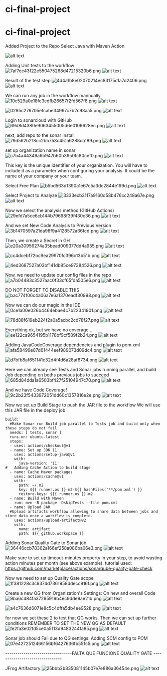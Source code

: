 # ci-final-project

# ci-final-project

Added Project to the Repo
Select Java with Maven Action


![alt text](https://github.com/kawak1320/ci-final-project/blob/main/images/074ff759fe6b41e4bb42d71eaa315f80.png?raw=true)

Adding Unit tests to the workflow
![7af7ec43f22e550475268d47215320b6.png](:/fd1da4dfc2394bb0ae8e96caf7b7fe1c)
![alt text](https://github.com/kawak1320/ci-final-project/blob/main/images/fd1da4dfc2394bb0ae8e96caf7b7fe1c.png?raw=true)


Result of the test step
![4d4a1b8e02070214ec83175c1a7d2406.png](:/b9d58f54f6b44aed87744548786e48c5)
![alt text](https://github.com/kawak1320/ci-final-project/blob/main/images/b9d58f54f6b44aed87744548786e48c5.png?raw=true)


We can run any job in the workflow mannually
![10c529a0e18fc3cdfb26657f2fd567f8.png](:/07fae8b0da754bfdbbe61d1629f3c66b)
![alt text](https://github.com/kawak1320/ci-final-project/blob/main/images/07fae8b0da754bfdbbe61d1629f3c66b.png?raw=true)

![0295c276705efcabe34997c7b2c93aa5.png](:/13d001ac8f8a422bb9ed372668992d90)
![alt text](https://github.com/kawak1320/ci-final-project/blob/main/images/13d001ac8f8a422bb9ed372668992d90.png?raw=true)


Login to sonarcloud with GitHub
![69d8d4380e9063455005d6e0109628ec.png](:/d8d04f92509845c28db7b60bcab4bdb3)
![alt text](https://github.com/kawak1320/ci-final-project/blob/main/images/d8d04f92509845c28db7b60bcab4bdb3.png?raw=true)


next, add repo to the sonar install
![79d562b218cc2bb753c451a6288da189.png](:/7582a4a0c6864c9ca6da5ba5bce792b2)
![alt text](https://github.com/kawak1320/ci-final-project/blob/main/images/7582a4a0c6864c9ca6da5ba5bce792b2.png?raw=true)


set up organization name in sonar
![c7b4a44349a6b947b60b3950fc80cef0.png](:/074ff759fe6b41e4bb42d71eaa315f80)
![alt text](https://github.com/kawak1320/ci-final-project/blob/main/images/074ff759fe6b41e4bb42d71eaa315f80.png?raw=true)


This key is the unique identifier of your organization. You will have to include it as a parameter when configuring your analysis. It could be the name of your company or your team.


Select Free Plan
![b5bd563d1390a1e67c5a3dc2844e199d.png](:/0e4d64e1e514464b8aac213cb980a789)
![alt text](https://github.com/kawak1320/ci-final-project/blob/main/images/0e4d64e1e514464b8aac213cb980a789.png?raw=true)


Select Project to Analyze
![3333ecb3117a9160d58b476cc248a67e.png](:/dc2f13633b97428bbf828b55e3cba42d)
![alt text](https://github.com/kawak1320/ci-final-project/blob/main/images/dc2f13633b97428bbf828b55e3cba42d.png?raw=true)


Now we select the analysis method (GitHub Actions)
![29efd7a5ce6cb144b79698f39f430c36.png](:/6715c53aa0534410b698fd0fff5e4019)
![alt text](https://github.com/kawak1320/ci-final-project/blob/main/images/6715c53aa0534410b698fd0fff5e4019.png?raw=true)


And we set New Code Analysis to Previous Version
![3b1470597a21da98f9a4128572a66fcd.png](:/4f6acf5f21274ddc8e7066d13637f801)
![alt text](https://github.com/kawak1320/ci-final-project/blob/main/images/4f6acf5f21274ddc8e7066d13637f801.png?raw=true)


Then, we create a Secret in GH
![e20a30956274a35bead009377dd4a955.png](:/4ce3f58006a3428dbcba8477c6d7e553)
![alt text](https://github.com/kawak1320/ci-final-project/blob/main/images/4ce3f58006a3428dbcba8477c6d7e553.png?raw=true)


![cc4dcebf72bc9ea29970fc396c13b51b.png](:/19694b159ec448a9a463a50def550ce9)
![alt text](https://github.com/kawak1320/ci-final-project/blob/main/images/19694b159ec448a9a463a50def550ce9.png?raw=true)


![4ed3687527a03bf141db85ce97384526.png](:/0a35d032bb59488c8aa78ea49acf7466)
![alt text](https://github.com/kawak1320/ci-final-project/blob/main/images/0a35d032bb59488c8aa78ea49acf7466.png?raw=true)


Now, we need to update our config files in the repo
![a7b04483c3527aac0f33cf65fda505e6.png](:/271655eae412458eacf32e6e981442cc)
![alt text](https://github.com/kawak1320/ci-final-project/blob/main/images/271655eae412458eacf32e6e981442cc.png?raw=true)


DO NOT FORGET TO DISABLE THIS
![bac774f06c4a06a7e6a1370eadf30998.png](:/1892acbb16994665ab205c412186729e)
![alt text](https://github.com/kawak1320/ci-final-project/blob/main/images/1892acbb16994665ab205c412186729e.png?raw=true)

Now we can do our magic in the IDE
![0ce1a00e026b4464ebae4c7b22341901.png](:/58c4270412d442278f2ed08c994f5ae7)
![alt text](https://github.com/kawak1320/ci-final-project/blob/main/images/58c4270412d442278f2ed08c994f5ae7.png?raw=true)


![78d88f619eb224f2a0a5acbc2cd78f27.png](:/0842009cf83448a6a5022db9b271daaf)
![alt text](https://github.com/kawak1320/ci-final-project/blob/main/images/0842009cf83448a6a5022db9b271daaf.png?raw=true)


Everything ok, but we have no coverage...
![ee122ca9654195b1178bf9cf589f2b24.png](:/549c666fb5c04ec0813dccf8c64ba8aa)
![alt text](https://github.com/kawak1320/ci-final-project/blob/main/images/549c666fb5c04ec0813dccf8c64ba8aa.png?raw=true)


Adding JavaCodeCoverage dependencies and plugin to pom.xml
![afa58499e87d61444eef989073d09dc4.png](:/7e9dfa2b295f4605b6644f714618e988)
![alt text](https://github.com/kawak1320/ci-final-project/blob/main/images/7e9dfa2b295f4605b6644f714618e988.png?raw=true)


![d7bfb8af651141e32d4f4d6a28af8734.png](:/881dc431a3f4497581116ed09c6c535f)
![alt text](https://github.com/kawak1320/ci-final-project/blob/main/images/881dc431a3f4497581116ed09c6c535f.png?raw=true)


Here we can already see Tests and Sonar jobs running parallel, and build Job depending on boths previous jobs to succeed
![685d84dda1a6503bf427f25104947c70.png](:/ee345cc2cfd14f7ebeb5862b25de590a)
![alt text](https://github.com/kawak1320/ci-final-project/blob/main/images/ee345cc2cfd14f7ebeb5862b25de590a.png?raw=true)


And we have Code Coverage!
![9c2b23f5433972051dd60c1357816e2e.png](:/9c1a81626b8547509fee021a8239c09d)
![alt text](https://github.com/kawak1320/ci-final-project/blob/main/images/9c1a81626b8547509fee021a8239c09d.png?raw=true)


Now we set up Build Stage to push the JAR file to the workflow
We will use this JAR file in the deploy job
  ```
build:
    #Make Sonar run Build job parallel to Tests job and build only when these steps do not fail
    needs: [ tests, sonar ]
    runs-on: ubuntu-latest
    steps:
    - uses: actions/checkout@v1
    - name: Set up JDK 11
      uses: actions/setup-java@v1
      with:
        java-version: '11'
#   Adding Cache Action to build stage
    - name: Cache Maven packages
      uses: actions/cache@v1
      with:
        path: ~/.m2
        key: ${{ runner.os }}-m2-${{ hashFiles('**/pom.xml') }}
        restore-keys: ${{ runner.os }}-m2
    - name: Build with Maven
      run: mvn -B package -DskipTests --file pom.xml
    - name: Upload JAR
    #Upload artifacts workflow allowing to share data between jobs and store data once a workflow is complete.
      uses: actions/upload-artifact@v2
      with:
        name: artifact
        path: ${{ github.workspace }}
```


Adding Sonar Quality Gate to Sonar job
![36446ccb78362a166ef258a086ba06e3.png](:/f1a0877b400c430d9f0fef6f41f420f1)
![alt text](https://github.com/kawak1320/ci-final-project/blob/main/images/f1a0877b400c430d9f0fef6f41f420f1.png?raw=true)

Make sure to set up timeout-minutes property in your step, to avoid wasting action minutes per month (see above example).
tutorial used:
https://github.com/marketplace/actions/sonarqube-quality-gate-check

Now we need to set up Quality Gate scope
![1f381228c3c9374d7361958ddecc916f.png](:/61b63bdc7db44497bd68fbe968eec594)
![alt text](https://github.com/kawak1320/ci-final-project/blob/main/images/61b63bdc7db44497bd68fbe968eec594.png?raw=true)


Create a new QG from Organization's Settings:
On new and overall Code
![9ba6c484fa37295919b4ec9dde9ae21b.png](:/76c5e03eb7364eaaac4e7e1656990e88)
![alt text](https://github.com/kawak1320/ci-final-project/blob/main/images/76c5e03eb7364eaaac4e7e1656990e88.png?raw=true)


![a4c7636d6071e8c5c4dffa5db4ee9528.png](:/6d49d58c9f40473184e547f937cccb9a)
![alt text](https://github.com/kawak1320/ci-final-project/blob/main/images/6d49d58c9f40473184e547f937cccb9a.png?raw=true)


for now we set these 2 to test that QG works. Then we can set up further conditions
REMEMBER TO SET THE NEW QG AS DEFAULT
![fe2fa3e02fd5ce0a5113d9483244fa85.png](:/1c268a0f6da84954b60e915c1c253bdc)
![alt text](https://github.com/kawak1320/ci-final-project/blob/main/images/1c268a0f6da84954b60e915c1c253bdc.png?raw=true)


Sonar job should Fail due to QG settings:
Adding SCM config to POM
![07e4272512466156bf6427636fb551c5.png](:/909f97058fbf41a89a292368b77a0550)
![alt text](https://github.com/kawak1320/ci-final-project/blob/main/images/909f97058fbf41a89a292368b77a0550.png?raw=true)



---------------------------------FALTA QUE FUNCIONE QUALITY GATE --------------------------------

JFrog Artifactory
![25bbb2b835081145b07e7e886a36454e.png](:/e1800ca03332459d973e9b482f0e2272)
![alt text](https://github.com/kawak1320/ci-final-project/blob/main/images/e1800ca03332459d973e9b482f0e2272.png?=250x)
